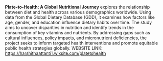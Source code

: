 **Plate-to-Health: A Global Nutritional Journey**
explores the relationship between diet and health across various demographics worldwide. Using data from the Global Dietary Database (GDD), it examines how factors like age, gender, and education influence dietary habits over time. The study aims to uncover disparities in nutrition and identify trends in the consumption of key vitamins and nutrients. By addressing gaps such as cultural influences, policy impacts, and micronutrient deficiencies, the project seeks to inform targeted health interventions and promote equitable public health strategies globally.
WEBSITE LINK: https://harshithaattanti1.wixsite.com/platetohealth
